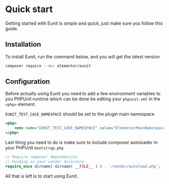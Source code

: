 # Quick start
Getting started with Eunit is simple and quick, just make sure you follow this guide.

## Installation
To install Eunit, run the command below, and you will get the latest version

```bash
composer require --dev elementor/eunit
```

## Configuration
Before actually using Eunit you need to add a few environment variables to you PHPUnit runtime which can be done be editing your `phpunit.xml` in the `<php>` element.

`EUNIT_TEST_CASE_NAMESPACE` should be set to the plugin main namespace
```xml
<php>
    <env name="EUNIT_TEST_CASE_NAMESPACE" value="ElementorMainNamespace">
</php>
```

Last thing you need to do is make sure to include composer autoloader in your PHPUnit `bootstrap.php`

```php
// Require composer dependencies.
// Pending on your vendor directory
require_once dirname( dirname( __FILE__ ) ) . '/vendor/autoload.php';
```

All that is left is to start using Eunit.
